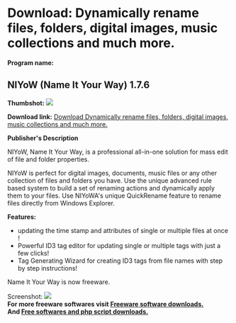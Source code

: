 # Download: Dynamically rename files, folders, digital images, music collections and much more.

**Program name:**

## NIYoW (Name It Your Way) 1.7.6

  
**Thumbshot:** ![](http://www.freewarefiles.com/screenshot/niyow176_md.gif)   
  
**Download link:** [Download Dynamically rename files, folders, digital images, music collections and much more.](http://freesoftwares.boysofts.com/NIYoW-Name-It-Your-Way_program_38226.html)  
  


**Publisher's Description**  
  


NIYoW, Name It Your Way, is a professional all-in-one solution for mass edit of file and folder properties. 

NIYoW is perfect for digital images, documents, music files or any other collection of files and folders you have. Use the unique advanced rule based system to build a set of renaming actions and dynamically apply them to your files. Use NIYoWA's unique QuickRename feature to rename files directly from Windows Explorer.

**Features:**

  * updating the time stamp and attributes of single or multiple files at once ! 
  * Powerful ID3 tag editor for updating single or multiple tags with just a few clicks! 
  * Tag Generating Wizard for creating ID3 tags from file names with step by step instructions! 

Name It Your Way is now freeware.

  
  
Screenshot: ![](http://www.freewarefiles.com/screenshot/niyow176.gif)   
**For more freeware softwares visit [Freeware software downloads.](http://freesoftwares.boysofts.com/)**   
**And [Free softwares and php script downloads.](http://www.boysofts.com/)**
